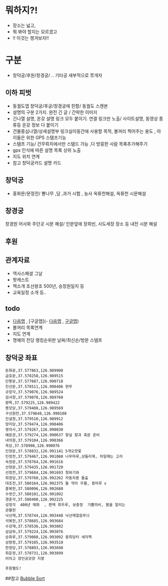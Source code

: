 
# 뭐하지?!
- 장소는 넓고,
- 뭐 봐야 할지는 모르겠고
- !! 이것는 챙겨보자!!

# 구분
- 창덕궁/후원/창경궁/ .. 기타궁 새부적으로 쪼개자

## 이하 피벗
- 동궐도앱 창덕궁/후궁/창경궁에 한함/ 동궐도 스캔본
- 설명의 구분 2가지. 완전 긴 글 / 간략한 이미지
- 긴나열 설명, 온갖 설명 링크 모두 붙이기. 연결 링크만 노출/ 사이트설명, 동영상 종류등 온갖 정보 다 붙이기
- 건물중심나열/상세설명부 링크실이동간에 사용할 목적, 볼꺼리 찍어주는 용도 , 아이들은 위한 GPS 스탬프기능
- 스탬프 기능/ 건무뤼치에서만  스탬드 가능 ,다 방뭉한 사람 목록추가해주기
- gps 인식에 따른 설명 목록 상위 노출 
- 지도 위치 연계
- 참고 창덕궁카드 설명 카드

## 창덕궁
- 홍화문/문정전/
뽕나무 ,담 ,과거 시험 , 농사 옥류천해설, 옥류천 시문해설

## 창경궁
창경원 어사화 주던곳 시문 해설/
인문앞에 장희빈, 사도세장 장소 등
내전 시문 해설

## 후원

## 관계자료
- 역사스페셜 그날
- 팟캐스트 
- 책소개 조선왕조 500년, 승정원일지 등
- 교육일정 소개 등..

## todo
- [다음맵](http://map.daum.net/)  , [구글맵](- [다음맵](http://map.daum.net/)  , [구글맵]())
- 볼꺼리 목록연계
- 지도 연계
- 명예의 전당 랭킹순위판 날짜/최신순/방문 스템프

## 창덕궁 좌표
```
돈화문,37.577863,126.989900
금호문,37.578258,126.989515
단봉문,37.577687,126.990718
진선문,37.578511,126.990406 현무
규장각,37.579076,126.989524
검서청,37.579070,126.989760
향목,37.579225,126.989422
봉모당,37.579408,126.989569
구선원전,37.579648,126.990108
진설청,37.579510,126.989912
양지당,37.579474,126.990406
영의사,37.579267,126.990030
예문관,37.579274,126.990637 향실 향과 축문 준비
내의원,37.579104,126.990366
옥당,37.578908,126.990076
인정문,37.578832,126.991141 5개오얏꽃
인정전,37.579467,126.991060 나무마루,샹들리제, 차일매는 고리
숙정문,37.578764,126.991616
선정문,37.579435,126.991720
선정전,37.579684,126.991693 청와기와
희정당,37.579760,126.992262 자동차용 돌출
대조전,37.580164,126.992375 돌 깍아 우물, 용마루 x
흥복헌,37.580096,126.992680
수랏간,37.580101,126.991892
경훈각,37.580400,126.992225
성정각  400년 매화  , 편액 희우루, 보충정  기쁨의비, 봄을 알리는
관물헌
낙선재,37.578744,126.993448 낙선재얼음무늬
석복헌,37.578685,126.993684
수강재,37.578536,126.993802
삼삼와,37.579224,126.993076
승화루,37.579088,126.993092 중희당터 세자책
상량정,37.579105,126.993510
한정당,37.578893,126.993698
취운정,37.578731,126.993899
어차고 장인공모양 지붕

후원별도!

```

##참고
[Bubble Sort](https://sites.google.com/a/blocks123.net/blocks123/z-old-stuff/sorting-1)
